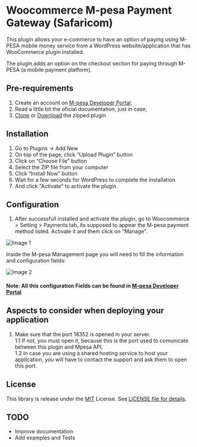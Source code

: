 # Woocommerce M-pesa Payment Gateway (Safaricom) 
This plugin allows your e-commerce to have an option of paying using M-PESA mobile money service from a WordPress website/application that has WooCommerce plugin installed.

The plugin adds an option on the checkout section for paying through M-PESA (a mobile payment platform).

## Pre-requirements
  1. Create an account on [M-pesa Developer Portal](https://developer.mpesa.vm.co.mz/);
  2. Read a little bit the oficial documentation, just in case;
  3. [Clone](https://github.com/josphat/mpesa-wordpress-plugin) or [Download](https://codeload.github.com/josphat/mpesa-wordpress-plugin/zip/master) the zipped plugin 
  
## Installation
 1. Go to Plugins -> Add New
 2. On top of the page, click “Upload Plugin” button
 3. Click  on “Choose File” button
 4. Select the ZIP file from your computer
 5. Click “Install Now” button
 6. Wait for a few seconds for WordPress to complete the installation
 7. And click "Activate" to activate the plugin
  
 ## Configuration
 1. After successfull installed and activate the plugin, go to Woocommerce > Setting > Payments tab, its supposed to appear the M-pesa payment method listed. Activate it and them click on "Manage".
 
![Image 1](https://raw.githubusercontent.com/herquiloidehele/mpesa-wordpress-plugin/master/img/image2.png)
 
  Inside the M-pesa Management page you will need to fill the information and configuration fields:  
  
  ![Image 2](https://github.com/herquiloidehele/mpesa-wordpress-plugin/blob/master/img/image1.PNG?raw=true)


#### Note: All this configuration Fields can be found in [M-pesa Developer Portal](https://developer.mpesa.vm.co.mz)


## Aspects to consider when deploying your application
  1. Make sure that the port 18352 is opened in your server.\
  1.1 If not, you must open it, because this is the port used to comunicate between this plugin and Mpesa API.\
  1.2 In case you are using a shared hosting service to host your application, you will have to contact the support and ask them to open this port.


## License
This library is release under the [MIT](https://github.com/herquiloidehele/mpesa-woocommerce-plugin/blob/master/LICENSE) License. See [LICENSE file for details](https://github.com/herquiloidehele/mpesa-woocommerce-plugin/blob/master/LICENSE).

## TODO
* Improve documentation
* Add examples and Tests
